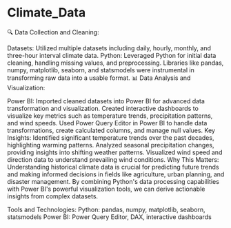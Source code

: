 # Climate_Data

🔍 Data Collection and Cleaning:

Datasets: Utilized multiple datasets including daily, hourly, monthly, and three-hour interval climate data.
Python: Leveraged Python for initial data cleaning, handling missing values, and preprocessing. Libraries like pandas, numpy, matplotlib, seaborn, and statsmodels were instrumental in transforming raw data into a usable format.
📊 Data Analysis and Visualization:

Power BI: Imported cleaned datasets into Power BI for advanced data transformation and visualization.
Created interactive dashboards to visualize key metrics such as temperature trends, precipitation patterns, and wind speeds.
Used Power Query Editor in Power BI to handle data transformations, create calculated columns, and manage null values.
Key Insights:
Identified significant temperature trends over the past decades, highlighting warming patterns.
Analyzed seasonal precipitation changes, providing insights into shifting weather patterns.
Visualized wind speed and direction data to understand prevailing wind conditions.
Why This Matters:
Understanding historical climate data is crucial for predicting future trends and making informed decisions in fields like agriculture, urban planning, and disaster management. By combining Python's data processing capabilities with Power BI's powerful visualization tools, we can derive actionable insights from complex datasets.

Tools and Technologies:
Python: pandas, numpy, matplotlib, seaborn, statsmodels
Power BI: Power Query Editor, DAX, interactive dashboards
